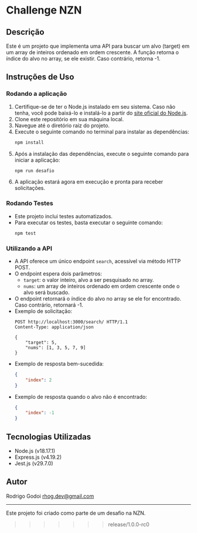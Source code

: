 # Challenge NZN

## Descrição
Este é um projeto que implementa uma API para buscar um alvo (target) em um array de inteiros ordenado em ordem crescente. A função retorna o índice do alvo no array, se ele existir. Caso contrário, retorna -1.

## Instruções de Uso

### Rodando a aplicação
1. Certifique-se de ter o Node.js instalado em seu sistema. Caso não tenha, você pode baixá-lo e instalá-lo a partir do [site oficial do Node.js](https://nodejs.org/).
2. Clone este repositório em sua máquina local.
3. Navegue até o diretório raiz do projeto.
4. Execute o seguinte comando no terminal para instalar as dependências:
    ```bash
    npm install
    ```
5. Após a instalação das dependências, execute o seguinte comando para iniciar a aplicação:
    ```bash
    npm run desafio
    ```
6. A aplicação estará agora em execução e pronta para receber solicitações.

### Rodando Testes
- Este projeto inclui testes automatizados.
- Para executar os testes, basta executar o seguinte comando:
    ```bash
    npm test
    ```

### Utilizando a API
- A API oferece um único endpoint `search`, acessível via método HTTP POST.
- O endpoint espera dois parâmetros:
    - `target`: o valor inteiro, alvo a ser pesquisado no array.
    - `nums`: um array de inteiros ordenado em ordem crescente onde o alvo será buscado.
- O endpoint retornará o índice do alvo no array se ele for encontrado. Caso contrário, retornará -1.
- Exemplo de solicitação:
    ```http
    POST http://localhost:3000/search/ HTTP/1.1
    Content-Type: application/json

    {
        "target": 5,
        "nums": [1, 3, 5, 7, 9]
    }
    ```
- Exemplo de resposta bem-sucedida:
    ```json
    {
        "index": 2
    }
    ```
- Exemplo de resposta quando o alvo não é encontrado:
    ```json
    {
        "index": -1
    }
    ```

## Tecnologias Utilizadas
- Node.js (v18.17.1)
- Express.js (v4.19.2)
- Jest.js (v29.7.0)

## Autor
Rodrigo Godoi <rhog.dev@gmail.com>

---
Este projeto foi criado como parte de um desafio na NZN.

>>>>>>> release/1.0.0-rc0
